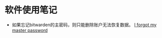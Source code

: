 # 软件使用笔记

* 如果忘记bitwarden的主密码，则只能删除账户无法恢复数据。 [I forgot my master password](https://help.bitwarden.com/article/forgot-master-password/)
